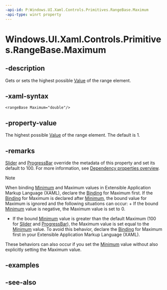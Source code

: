```yaml
---
-api-id: P:Windows.UI.Xaml.Controls.Primitives.RangeBase.Maximum
-api-type: winrt property
---
```


<!-- Property syntax
public double Maximum { get;  set; }
-->

# Windows.UI.Xaml.Controls.Primitives.RangeBase.Maximum

## -description
Gets or sets the highest possible [Value](rangebase_value.md) of the range element.



## -xaml-syntax
```xaml
<rangeBase Maximum="double"/>
```


## -property-value
The highest possible [Value](rangebase_value.md) of the range element. The default is 1.

## -remarks
[Slider](../windows.ui.xaml.controls/slider.md) and [ProgressBar](../windows.ui.xaml.controls/progressbar.md) override the metadata of this property and set its default to 100. For more information, see [Dependency properties overview](/windows/uwp/xaml-platform/dependency-properties-overview).

> [!NOTE]
> When binding [Minimum](rangebase_minimum.md) and Maximum values in Extensible Application Markup Language (XAML), declare the [Binding](../windows.ui.xaml.data/binding.md) for Maximum first. If the [Binding](../windows.ui.xaml.data/binding.md) for Maximum is declared after [Minimum](rangebase_minimum.md), the bound value for Maximum is ignored and the following situations can occur: + If the bound [Minimum](rangebase_minimum.md) value is negative, the Maximum value is set to 0.
+ If the bound [Minimum](rangebase_minimum.md) value is greater than the default Maximum (100 for [Slider](../windows.ui.xaml.controls/slider.md) and [ProgressBar](../windows.ui.xaml.controls/progressbar.md)), the Maximum value is set equal to the [Minimum](rangebase_minimum.md) value.
To avoid this behavior, declare the [Binding](../windows.ui.xaml.data/binding.md) for Maximum first in your Extensible Application Markup Language (XAML).

These behaviors can also occur if you set the [Minimum](rangebase_minimum.md) value without also explicitly setting the Maximum value.

## -examples

## -see-also
